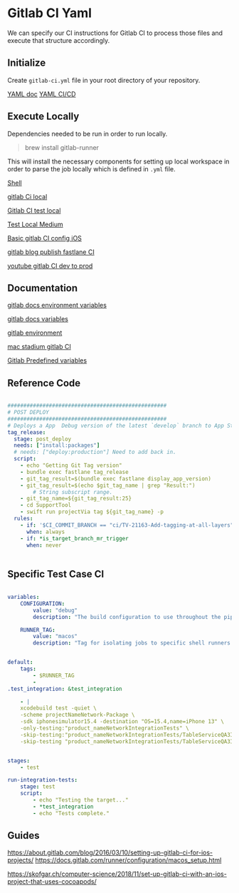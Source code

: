# Gitlab CI Yaml


We can specify our CI instructions for Gitlab CI to process those files and execute that structure accordingly.


## Initialize
Create `gitlab-ci.yml` file in your root directory of your repository.

[YAML doc](https://docs.gitlab.com/ee/ci/yaml/)
[YAML CI/CD](https://docs.gitlab.com/ee/development/cicd/cicd_reference_documentation_guide.html#yaml-reference-structure)

## Execute Locally


Dependencies needed to be run in order to run locally.

> brew install gitlab-runner

This will install the necessary components for setting up local workspace in order to parse the job locally which is defined in `.yml` file.

[Shell](https://docs.gitlab.com/runner/executors/shell.html)

[gitlab Ci local](https://bagong.gitlab.io/posts/run-gitlab-ci-locally/)

[Gitlab CI test local](https://www.lambdatest.com/blog/use-gitlab-ci-to-run-test-locally/)

[Test Local Medium](https://medium.com/@umutuluer/how-to-test-gitlab-ci-locally-f9e6cef4f054)

[Basic gitlab CI config iOS](https://blogs.perficient.com/2017/05/24/basic-gitlab-ci-configuration-for-ios-projects/)

[gitlab blog publish fastlane CI](https://about.gitlab.com/blog/2019/03/06/ios-publishing-with-gitlab-and-fastlane/)

[youtube gitlab CI dev to prod](https://www.youtube.com/watch?v=gr76MNXZJfQ)


## Documentation

[gitlab docs environment variables](https://docs.gitlab.com/ee/administration/environment_variables.html#environment-variables)

[gitlab docs variables](https://docs.gitlab.com/ee/ci/variables/index.html)

[gitlab environment](https://docs.gitlab.com/ee/ci/environments/)

[mac stadium gitlab CI](https://about.gitlab.com/blog/2017/05/15/how-to-use-macstadium-and-gitlab-ci-to-build-your-macos-or-ios-projects/)

[Gitlab Predefined variables](https://docs.gitlab.com/ee/ci/variables/predefined_variables.html)


## Reference Code


```yaml

##################################################
# POST DEPLOY
##################################################
# Deploys a App  Debug version of the latest `develop` branch to App Store Connect.
tag_release:
  stage: post_deploy
  needs: ["install:packages"]
  # needs: ["deploy:production"] Need to add back in.
  script:
    - echo "Getting Git Tag version"
    - bundle exec fastlane tag_release
    - git_tag_result=$(bundle exec fastlane display_app_version)
    - git_tag_result=$(echo $git_tag_name | grep "Result:")
		# String subscript range.
    - git_tag_name=${git_tag_result:25}
    - cd SupportTool
    - swift run projectVia tag ${git_tag_name} -p
  rules:
    - if: '$CI_COMMIT_BRANCH == "ci/TV-21163-Add-tagging-at-all-layers"'
      when: always
    - if: *is_target_branch_mr_trigger
      when: never
      
```


## Specific Test Case CI

```yaml
  
variables:
	CONFIGURATION:
		value: "debug"
		description: "The build configuration to use throughout the pipeline. Options [`debug`, `release`]. Defaults to `debug`."

	RUNNER_TAG:
		value: "macos"
		description: "Tag for isolating jobs to specific shell runners. Defaults to `macos`. Example, `gitlabrunner-shell2-mac`."


default:
	tags:
		- $RUNNER_TAG
		- 
.test_integration: &test_integration

	- |
	xcodebuild test -quiet \
	-scheme projectNameNetwork-Package \
	-sdk iphonesimulator15.4 -destination "OS=15.4,name=iPhone 13" \
	-only-testing:"product_nameNetworkIntegrationTests" \
	-skip-testing:"product_nameNetworkIntegrationTests/TableServiceQA3IntegrationTests/testCreateTable" \
	-skip-testing "product_nameNetworkIntegrationTests/TableServiceQA3IntegrationTests/testCreateTableAllFields"


stages:
	- test

run-integration-tests:
	stage: test
	script:
		- echo "Testing the target..."
		- *test_integration
		- echo "Tests complete."
```



## Guides


https://about.gitlab.com/blog/2016/03/10/setting-up-gitlab-ci-for-ios-projects/
https://docs.gitlab.com/runner/configuration/macos_setup.html

https://skofgar.ch/computer-science/2018/11/set-up-gitlab-ci-with-an-ios-project-that-uses-cocoapods/